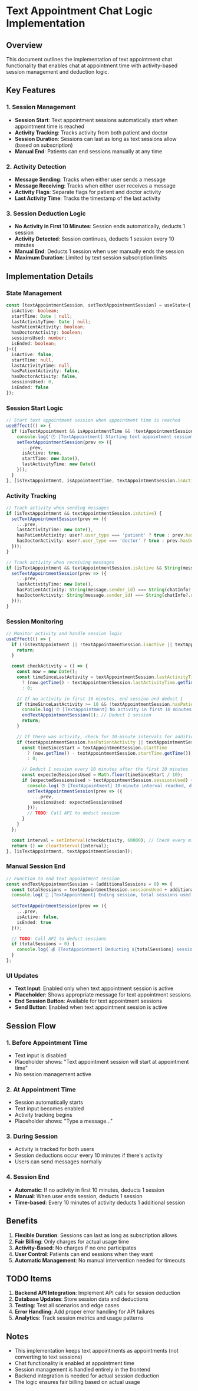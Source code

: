 # Text Appointment Chat Logic Implementation

## Overview
This document outlines the implementation of text appointment chat functionality that enables chat at appointment time with activity-based session management and deduction logic.

## Key Features

### 1. Session Management
- **Session Start**: Text appointment sessions automatically start when appointment time is reached
- **Activity Tracking**: Tracks activity from both patient and doctor
- **Session Duration**: Sessions can last as long as text sessions allow (based on subscription)
- **Manual End**: Patients can end sessions manually at any time

### 2. Activity Detection
- **Message Sending**: Tracks when either user sends a message
- **Message Receiving**: Tracks when either user receives a message
- **Activity Flags**: Separate flags for patient and doctor activity
- **Last Activity Time**: Tracks the timestamp of the last activity

### 3. Session Deduction Logic
- **No Activity in First 10 Minutes**: Session ends automatically, deducts 1 session
- **Activity Detected**: Session continues, deducts 1 session every 10 minutes
- **Manual End**: Deducts 1 session when user manually ends the session
- **Maximum Duration**: Limited by text session subscription limits

## Implementation Details

### State Management
```typescript
const [textAppointmentSession, setTextAppointmentSession] = useState<{
  isActive: boolean;
  startTime: Date | null;
  lastActivityTime: Date | null;
  hasPatientActivity: boolean;
  hasDoctorActivity: boolean;
  sessionsUsed: number;
  isEnded: boolean;
}>({
  isActive: false,
  startTime: null,
  lastActivityTime: null,
  hasPatientActivity: false,
  hasDoctorActivity: false,
  sessionsUsed: 0,
  isEnded: false
});
```

### Session Start Logic
```typescript
// Start text appointment session when appointment time is reached
useEffect(() => {
  if (isTextAppointment && isAppointmentTime && !textAppointmentSession.isActive && !textAppointmentSession.isEnded) {
    console.log('🕐 [TextAppointment] Starting text appointment session');
    setTextAppointmentSession(prev => ({
      ...prev,
      isActive: true,
      startTime: new Date(),
      lastActivityTime: new Date()
    }));
  }
}, [isTextAppointment, isAppointmentTime, textAppointmentSession.isActive, textAppointmentSession.isEnded]);
```

### Activity Tracking
```typescript
// Track activity when sending messages
if (isTextAppointment && textAppointmentSession.isActive) {
  setTextAppointmentSession(prev => ({
    ...prev,
    lastActivityTime: new Date(),
    hasPatientActivity: user?.user_type === 'patient' ? true : prev.hasPatientActivity,
    hasDoctorActivity: user?.user_type === 'doctor' ? true : prev.hasDoctorActivity
  }));
}

// Track activity when receiving messages
if (isTextAppointment && textAppointmentSession.isActive && String(message.sender_id) !== String(currentUserId)) {
  setTextAppointmentSession(prev => ({
    ...prev,
    lastActivityTime: new Date(),
    hasPatientActivity: String(message.sender_id) === String(chatInfo?.patient_id) ? true : prev.hasPatientActivity,
    hasDoctorActivity: String(message.sender_id) === String(chatInfo?.doctor_id) ? true : prev.hasDoctorActivity
  }));
}
```

### Session Monitoring
```typescript
// Monitor activity and handle session logic
useEffect(() => {
  if (!isTextAppointment || !textAppointmentSession.isActive || textAppointmentSession.isEnded) {
    return;
  }

  const checkActivity = () => {
    const now = new Date();
    const timeSinceLastActivity = textAppointmentSession.lastActivityTime 
      ? (now.getTime() - textAppointmentSession.lastActivityTime.getTime()) / (1000 * 60) // minutes
      : 0;

    // If no activity in first 10 minutes, end session and deduct 1
    if (timeSinceLastActivity >= 10 && !textAppointmentSession.hasPatientActivity && !textAppointmentSession.hasDoctorActivity) {
      console.log('⏰ [TextAppointment] No activity in first 10 minutes, ending session');
      endTextAppointmentSession(1); // Deduct 1 session
      return;
    }

    // If there was activity, check for 10-minute intervals for additional deductions
    if (textAppointmentSession.hasPatientActivity || textAppointmentSession.hasDoctorActivity) {
      const timeSinceStart = textAppointmentSession.startTime 
        ? (now.getTime() - textAppointmentSession.startTime.getTime()) / (1000 * 60) // minutes
        : 0;

      // Deduct 1 session every 10 minutes after the first 10 minutes
      const expectedSessionsUsed = Math.floor(timeSinceStart / 10);
      if (expectedSessionsUsed > textAppointmentSession.sessionsUsed) {
        console.log(`⏰ [TextAppointment] 10-minute interval reached, deducting session. Total: ${expectedSessionsUsed}`);
        setTextAppointmentSession(prev => ({
          ...prev,
          sessionsUsed: expectedSessionsUsed
        }));
        // TODO: Call API to deduct session
      }
    }
  };

  const interval = setInterval(checkActivity, 60000); // Check every minute
  return () => clearInterval(interval);
}, [isTextAppointment, textAppointmentSession]);
```

### Manual Session End
```typescript
// Function to end text appointment session
const endTextAppointmentSession = (additionalSessions = 0) => {
  const totalSessions = textAppointmentSession.sessionsUsed + additionalSessions;
  console.log(`🏁 [TextAppointment] Ending session, total sessions used: ${totalSessions}`);
  
  setTextAppointmentSession(prev => ({
    ...prev,
    isActive: false,
    isEnded: true
  }));

  // TODO: Call API to deduct sessions
  if (totalSessions > 0) {
    console.log(`💰 [TextAppointment] Deducting ${totalSessions} sessions from subscription`);
  }
};
```

### UI Updates
- **Text Input**: Enabled only when text appointment session is active
- **Placeholder**: Shows appropriate message for text appointment sessions
- **End Session Button**: Available for text appointment sessions
- **Send Button**: Enabled when text appointment session is active

## Session Flow

### 1. Before Appointment Time
- Text input is disabled
- Placeholder shows: "Text appointment session will start at appointment time"
- No session management active

### 2. At Appointment Time
- Session automatically starts
- Text input becomes enabled
- Activity tracking begins
- Placeholder shows: "Type a message..."

### 3. During Session
- Activity is tracked for both users
- Session deductions occur every 10 minutes if there's activity
- Users can send messages normally

### 4. Session End
- **Automatic**: If no activity in first 10 minutes, deducts 1 session
- **Manual**: When user ends session, deducts 1 session
- **Time-based**: Every 10 minutes of activity deducts 1 additional session

## Benefits

1. **Flexible Duration**: Sessions can last as long as subscription allows
2. **Fair Billing**: Only charges for actual usage time
3. **Activity-Based**: No charges if no one participates
4. **User Control**: Patients can end sessions when they want
5. **Automatic Management**: No manual intervention needed for timeouts

## TODO Items

1. **Backend API Integration**: Implement API calls for session deduction
2. **Database Updates**: Store session data and deductions
3. **Testing**: Test all scenarios and edge cases
4. **Error Handling**: Add proper error handling for API failures
5. **Analytics**: Track session metrics and usage patterns

## Notes

- This implementation keeps text appointments as appointments (not converting to text sessions)
- Chat functionality is enabled at appointment time
- Session management is handled entirely in the frontend
- Backend integration is needed for actual session deduction
- The logic ensures fair billing based on actual usage
